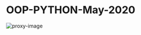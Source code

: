 # OOP-PYTHON-May-2020
![proxy-image](https://user-images.githubusercontent.com/51271834/123871597-81919900-d93c-11eb-8c5c-b27d5ee84812.png)
